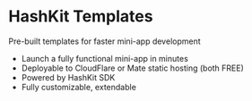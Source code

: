 # HashKit Templates

Pre-built templates for faster mini-app development

- Launch a fully functional mini-app in minutes
- Deployable to CloudFlare or Mate static hosting (both FREE)
- Powered by HashKit SDK
- Fully customizable, extendable